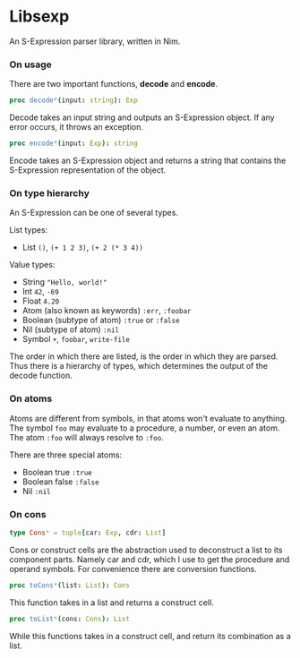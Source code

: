# Libsexp

An S-Expression parser library, written in Nim.

### On usage

There are two important functions, **decode** and **encode**.

```nim
proc decode*(input: string): Exp
```
Decode takes an input string and outputs an S-Expression object.
If any error occurs, it throws an exception.

```nim
proc encode*(input: Exp): string
```
Encode takes an S-Expression object and returns a string that contains the S-Expression representation of the object.

### On type hierarchy

An S-Expression can be one of several types.

List types:
- List `()`, `(+ 1 2 3)`, `(+ 2 (* 3 4))`

Value types:
- String `"Hello, world!"`
- Int `42`, `-69`
- Float `4.20`
- Atom (also known as keywords) `:err`, `:foobar`
- Boolean (subtype of atom) `:true` or `:false`
- Nil (subtype of atom) `:nil`
- Symbol `+`, `foobar`, `write-file`

The order in which there are listed, is the order in which they are parsed.
Thus there is a hierarchy of types, which determines the output of the decode function.

### On atoms

Atoms are different from symbols, in that atoms won't evaluate to anything.
The symbol `foo` may evaluate to a procedure, a number, or even an atom.
The atom `:foo` will always resolve to `:foo`.

There are three special atoms:
- Boolean true `:true`
- Boolean false `:false`
- Nil `:nil`

### On cons

```nim
type Cons* = tuple[car: Exp, cdr: List]
```
Cons or construct cells are the abstraction used to deconstruct a list to its component parts.
Namely car and cdr, which I use to get the procedure and operand symbols. 
For convenience there are conversion functions.

```nim
proc toCons*(list: List): Cons
```
This function takes in a list and returns a construct cell.

```nim
proc toList*(cons: Cons): List
```
While this functions takes in a construct cell, and return its combination as a list.
